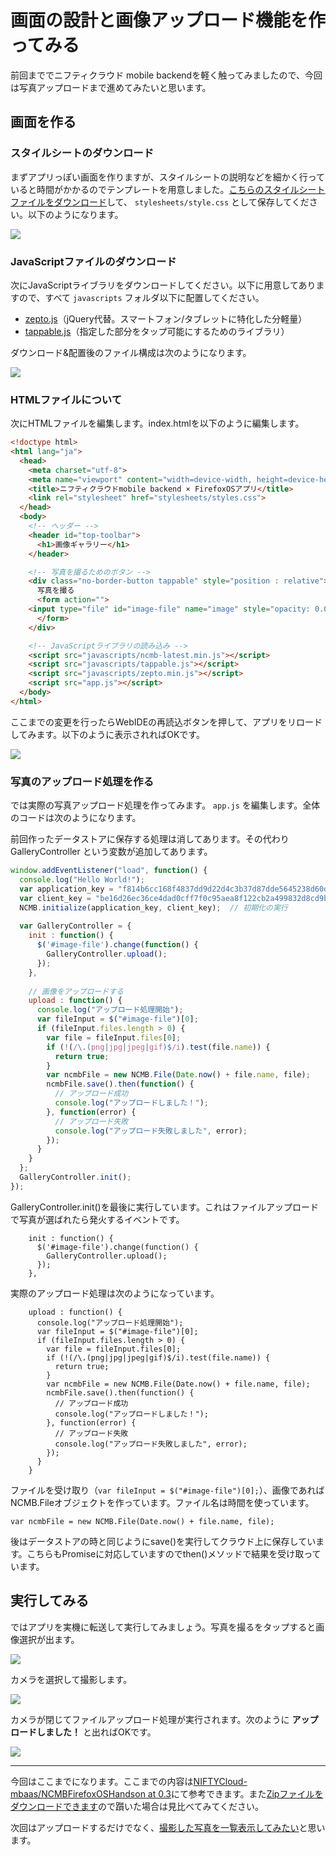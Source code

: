# 画面の設計と画像アップロード機能を作ってみる

前回まででニフティクラウド mobile backendを軽く触ってみましたので、今回は写真アップロードまで進めてみたいと思います。

## 画面を作る

### スタイルシートのダウンロード

まずアプリっぽい画面を作りますが、スタイルシートの説明などを細かく行っていると時間がかかるのでテンプレートを用意しました。[こちらのスタイルシートファイルをダウンロード](https://raw.githubusercontent.com/NIFTYCloud-mbaas/NCMBFirefoxOSHandson/master/sharephoto/stylesheets/styles.css)して、 `stylesheets/style.css` として保存してください。以下のようになります。

![](images/firefoxos-3-camera-4.png)

### JavaScriptファイルのダウンロード

次にJavaScriptライブラリをダウンロードしてください。以下に用意してありますので、すべて `javascripts` フォルダ以下に配置してください。

- [zepto.js](https://raw.githubusercontent.com/NIFTYCloud-mbaas/NCMBFirefoxOSHandson/master/sharephoto/javascripts/zepto.min.js)（jQuery代替。スマートフォン/タブレットに特化した分軽量）
- [tappable.js](https://raw.githubusercontent.com/NIFTYCloud-mbaas/NCMBFirefoxOSHandson/master/sharephoto/javascripts/tappable.js)（指定した部分をタップ可能にするためのライブラリ）

ダウンロード&配置後のファイル構成は次のようになります。

![](images/firefoxos-3-camera-3.png)

### HTMLファイルについて

次にHTMLファイルを編集します。index.htmlを以下のように編集します。

```html
<!doctype html>
<html lang="ja">
  <head>
    <meta charset="utf-8">
    <meta name="viewport" content="width=device-width, height=device-height, initial-scale=1, maximum-scale=1, user-scalable=no">
    <title>ニフティクラウドmobile backend × FirefoxOSアプリ</title>
    <link rel="stylesheet" href="stylesheets/styles.css">
  </head>
  <body>
    <!-- ヘッダー -->
    <header id="top-toolbar">
      <h1>画像ギャラリー</h1>
    </header>

    <!-- 写真を撮るためのボタン -->
    <div class="no-border-button tappable" style="position : relative">
      写真を撮る
      <form action="">
	<input type="file" id="image-file" name="image" style="opacity: 0.0; position : absolute; left : 0; right : 0; top : 0; bottom : 0; z-index : 20;" />
      </form>
    </div>

    <!-- JavaScriptライブラリの読み込み -->
    <script src="javascripts/ncmb-latest.min.js"></script>
    <script src="javascripts/tappable.js"></script>
    <script src="javascripts/zepto.min.js"></script>
    <script src="app.js"></script>
  </body>
</html>
```

ここまでの変更を行ったらWebIDEの再読込ボタンを押して、アプリをリロードしてみます。以下のように表示されればOKです。

![](images/firefoxos-3-app.png)

### 写真のアップロード処理を作る

では実際の写真アップロード処理を作ってみます。 `app.js` を編集します。全体のコードは次のようになります。

前回作ったデータストアに保存する処理は消してあります。その代わり GalleryController という変数が追加してあります。

```javascript
window.addEventListener("load", function() {
  console.log("Hello World!");
  var application_key = "f814b6cc168f4837dd9d22d4c3b37d87dde5645238d60d2e2497c90f9113cd1c"; // アプリケーションキー
  var client_key = "be16d26ec36ce4dad0cff7f0c95aea8f122cb2a499832d8cd9b8acecc3fb2a43"; // クライアントキー
  NCMB.initialize(application_key, client_key);  // 初期化の実行  
  
  var GalleryController = {
    init : function() {
      $('#image-file').change(function() {
        GalleryController.upload();
      });
    },
    
    // 画像をアップロードする
    upload : function() {
      console.log("アップロード処理開始");
      var fileInput = $("#image-file")[0];
      if (fileInput.files.length > 0) {
        var file = fileInput.files[0];            
        if (!(/\.(png|jpg|jpeg|gif)$/i).test(file.name)) {
          return true;
        }
        var ncmbFile = new NCMB.File(Date.now() + file.name, file);
        ncmbFile.save().then(function() {
          // アップロード成功
          console.log("アップロードしました！");
        }, function(error) {
          // アップロード失敗
          console.log("アップロード失敗しました", error);
        });
      }
    }
  };
  GalleryController.init();
});
```

GalleryController.init()を最後に実行しています。これはファイルアップロードで写真が選ばれたら発火するイベントです。

```
    init : function() {
      $('#image-file').change(function() {
        GalleryController.upload();
      });
    },
```

実際のアップロード処理は次のようになっています。

```
    upload : function() {
      console.log("アップロード処理開始");
      var fileInput = $("#image-file")[0];
      if (fileInput.files.length > 0) {
        var file = fileInput.files[0];            
        if (!(/\.(png|jpg|jpeg|gif)$/i).test(file.name)) {
          return true;
        }
        var ncmbFile = new NCMB.File(Date.now() + file.name, file);
        ncmbFile.save().then(function() {
          // アップロード成功
          console.log("アップロードしました！");
        }, function(error) {
          // アップロード失敗
          console.log("アップロード失敗しました", error);
        });
      }
    }
```

ファイルを受け取り（`var fileInput = $("#image-file")[0];`）、画像であればNCMB.Fileオブジェクトを作っています。ファイル名は時間を使っています。

```
var ncmbFile = new NCMB.File(Date.now() + file.name, file);
```

後はデータストアの時と同じようにsave()を実行してクラウド上に保存しています。こちらもPromiseに対応していますのでthen()メソッドで結果を受け取っています。

## 実行してみる

ではアプリを実機に転送して実行してみましょう。写真を撮るをタップすると画像選択が出ます。

![](images/firefoxos-3-select.png)

カメラを選択して撮影します。

![](images/firefoxos-3-camera.png)

カメラが閉じてファイルアップロード処理が実行されます。次のように **アップロードしました！** と出ればOKです。

![](images/firefoxos-3-camera-1.png)

----

今回はここまでになります。ここまでの内容は[NIFTYCloud-mbaas/NCMBFirefoxOSHandson at 0.3](https://github.com/NIFTYCloud-mbaas/NCMBFirefoxOSHandson/tree/0.3)にて参考できます。また[Zipファイルをダウンロードできます](https://github.com/NIFTYCloud-mbaas/NCMBFirefoxOSHandson/archive/0.3.zip)ので躓いた場合は見比べてみてください。

次回はアップロードするだけでなく、[撮影した写真を一覧表示してみたい](./04.md)と思います。
